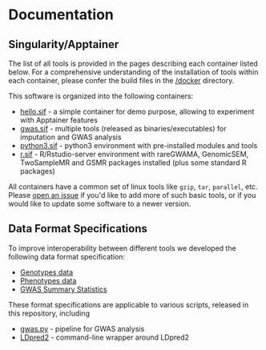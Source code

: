 # Documentation

## Singularity/Apptainer

The list of all tools is provided in the pages describing each container listed below.
For a comprehensive understanding of the installation of tools within each container, please confer the build files in the [<containers>/docker](https://github.com/comorment/containers/tree/main/docker) directory.

This software is organized into the following containers:
* [hello.sif](/docs/containers/hello.md) - a simple container for demo purpose, allowing to experiment with Apptainer features
* [gwas.sif](/docs/containers/gwas.md) - multiple tools (released as binaries/executables) for imputation and GWAS analysis
* [python3.sif](/docs/containers/python3.md) - python3 environment with pre-installed modules and tools
* [r.sif](/docs/containers/r.md) - R/Rstudio-server environment with rareGWAMA, GenomicSEM, TwoSampleMR and GSMR packages installed (plus some standard R packages)

All containers have a common set of linux tools like ``gzip``, ``tar``, ``parallel``, etc.
Please [open an issue](https://github.com/comorment/containers/issues/new) if you'd like to add more of such basic tools, or if you would like to update some software to a newer version.

## Data Format Specifications

To improve interoperability between different tools we developed the following data format specification:

* [Genotypes data](/specifications/geno_specification.md)
* [Phenotypes data](/specifications/pheno_specification.md)
* [GWAS Summary Statistics](/specifications/sumstats_specification.md)

These format specifications are applicable to various scripts, released in this repository, including

* [gwas.py](/scripts/gwas/README.md) - pipeline for GWAS analysis
* [LDpred2](/scripts/pgs/LDpred2/README.md) - command-line wrapper around LDpred2
